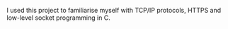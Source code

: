 I used this project to familiarise myself with TCP/IP protocols, HTTPS and low-level socket programming in C. 
